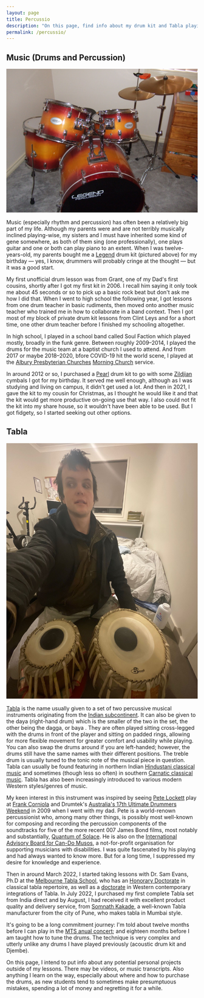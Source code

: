 ```yaml
---
layout: page
title: Percussio
description: "On this page, find info about my drum kit and Tabla playing learning endeavours and experiences."
permalink: /percussio/
---
```


## Music (Drums and Percussion)
![A picture of my first drum kit](/assets/images/legend_kit.jpg)

Music (especially rhythm and percussion) has often been a relatively big part of my life. Although my parents were and are not terribly musically inclined playing-wise, my sisters and I must have inherited some kind of gene somewhere, as both of them sing (one professionally), one plays guitar and one or both can play piano to an extent. When I was twelve-years-old, my parents bought me a [Legend](https://www.britishdrumco.com/legend-series) drum kit (pictured above) for my birthday &mdash; yes, I know, drummers will probably cringe at the thought &mdash; but it was a good start.

My first unofficial drum lesson was from Grant, one of my Dad's first cousins, shortly after I got my first kit in 2006. I recall him saying it only took me about 45 seconds or so to pick up a basic rock beat but don't ask me how I did that. When I went to high school the following year, I got lessons from one drum teacher in basic rudiments, then moved onto another music teacher who trained me in how to collaborate in a band context. Then I got most of my block of private drum kit lessons from Clint Leys and for a short time, one other drum teacher before I finished my schooling altogether.

In high school, I played in a school band called Soul Faction which played mostly, broadly in the funk genre. Between roughly 2009&ndash;2014, I played the drums for the music team at a baptist church I used to attend. And from 2017 or maybe 2018&ndash;2020, bfore COVID-19 hit the world scene, I played at the [Albury Presbyterian Churches](http://alburychurch.org.au/) [Morning Church](http://alburychurch.org.au/locations/church_morningchurch/) service.

In around 2012 or so, I purchased a [Pearl](https://pearldrum.com/) drum kit to go with some [Zildjian](https://zildjian.com/) cymbals I got for my birthday. It served me well enough, although as I was studying and living on campus, it didn't get used a lot. And then in 2021, I gave the kit to my cousin for Christmas, as I thought he would like it and that the kit would get more productive on-going use that way. I also could not fit the kit into my share house, so it wouldn't have been able to be used. But I got fidgety, so I started seeking out other options.

## Tabla

![A picture of me with my first Tabla set](/assets/images/pune_kakade_tabla_2022.jpeg)

[Tabla](https://www.melbournetablaschool.com/tabla.html) is the name usually given to a set of two percussive musical instruments originating from the [Indian subcontinent](https://en.wikipedia.org/wiki/Indian_subcontinent). It can also be given to the daya (right-hand drum) which is the smaller of the two in the set, the other being the dagga, or baya . They are often played sitting cross-legged with the drums in front of the player and sitting on padded rings, allowing for more flexible movement for greater comfort and usability while playing. You can also swap the drums around if you are left-handed; however, the drums still have the same names with their different positions. The treble drum is usually tuned to the tonic note of the musical piece in question. Tabla can usually be found featuring in northern Indian [Hindustani classical music](http://ccrtindia.gov.in/hindustaniclassicalmusic.php) and sometimes (though less so often) in southern [Carnatic classical music](http://ccrtindia.gov.in/carnaticclassicalmusic.php). Tabla has also been increasingly introduced to various modern Western styles/genres of music.

My keen interest in this instrument was inspired by seeing [Pete Lockett](https://www.petelockett.info/ABOUT) play at [Frank Corniola](https://www.drumtek.com.au/frank-corniola/) and Drumtek's [Australia's 17th Ultimate Drummers Weekend](https://www.drummerstix.com.au/pdf/drumscene-oct09-audwroundup.pdf) in 2009 when I went with my dad. Pete is a world-renown percussionist who, among many other things, is possibly most well-known for composing and recording the percussion components of the soundtracks for five of the more recent 007 James Bond films, most notably and substantially, [Quantum of Solace](https://www.imdb.com/title/tt0830515/). He is also on the [International Advisory Board for Can-Do Musos](https://candomusos.com/about-us.php), a not-for-profit organisation for supporting musicians with disabilities. I was quite fascenated by his playing and had always wanted to know more. But for a long time, I suppressed my desire for knowledge and experience.

Then in around March 2022, I started taking lessons with Dr. Sam Evans, Ph.D at the [Melbourne Tabla School](https://www.melbournetablaschool.com/), who has an [Honorary Doctorate](https://www.samevans.net.au/masters.html) in classical tabla repertoire, as well as a [doctorate](https://www.samevans.net.au/phd.html) in Western contemporary integrations of Tabla. In July 2022, I purchased my first complete Tabla set from India direct and by August, I had received it with excellent product quality and delivery service, from [Somnath Kakade](http://www.somnathkakade.com/), a well-known Tabla manufacturer from the city of Pune, who makes tabla in Mumbai style.

It's going to be a long commitment journey: I'm told about twelve months before I can play in the [MTS anual concert](https://www.melbournetablaschool.com/events.html); and eighteen months before I am taught how to tune the drums. The technique is very complex and utterly unlike any drums I have played previously (acoustic drum kit and Djembe).

On this page, I intend to put info about any potential personal projects outside of my lessons. There may be videos, or music transcripts. Also anything I learn on the way, especially about where and how to purchase the drums, as new students tend to sometimes make presumptuous mistakes, spending a lot of money and regretting it for a while.
